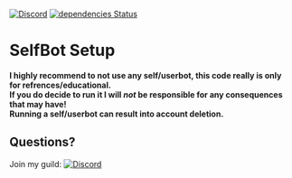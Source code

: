 [![Discord](https://discordapp.com/api/guilds/240059867744698368/embed.png)](https://discord.gg/Vf4ne5b)
[![dependencies Status](https://david-dm.org/KurozeroPB/selfbot/status.svg)](https://david-dm.org/KurozeroPB/selfbot)

# SelfBot Setup

**I highly recommend to not use any self/userbot, this code really is only for refrences/educational.<br />
If you do decide to run it I will _not_ be responsible for any consequences that may have!<br />
Running a self/userbot can result into account deletion.**

## Questions?
Join my guild:
[![Discord](https://discordapp.com/api/guilds/240059867744698368/embed.png?style=banner3)](https://discord.gg/Vf4ne5b)
